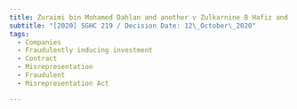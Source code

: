 ```yaml
---
title: Zuraimi bin Mohamed Dahlan and another v Zulkarnine B Hafiz and another
subtitle: "[2020] SGHC 219 / Decision Date: 12\_October\_2020"
tags:
  - Companies
  - Fraudulently inducing investment
  - Contract
  - Misrepresentation
  - Fraudulent
  - Misrepresentation Act

---
```

